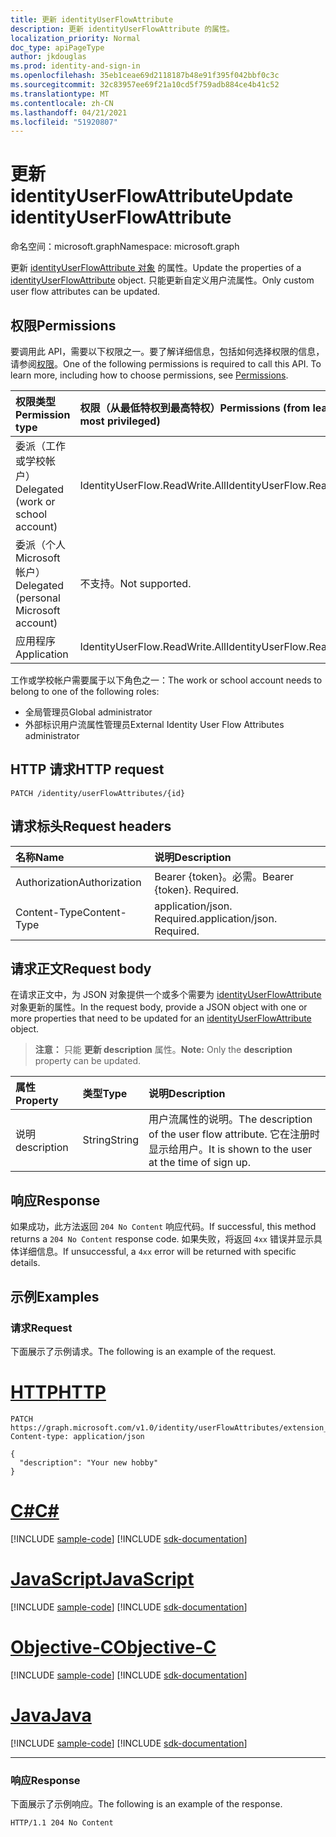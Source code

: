```yaml
---
title: 更新 identityUserFlowAttribute
description: 更新 identityUserFlowAttribute 的属性。
localization_priority: Normal
doc_type: apiPageType
author: jkdouglas
ms.prod: identity-and-sign-in
ms.openlocfilehash: 35eb1ceae69d2118187b48e91f395f042bbf0c3c
ms.sourcegitcommit: 32c83957ee69f21a10cd5f759adb884ce4b41c52
ms.translationtype: MT
ms.contentlocale: zh-CN
ms.lasthandoff: 04/21/2021
ms.locfileid: "51920807"
---
```

# <a name="update-identityuserflowattribute"></a><span data-ttu-id="ceb70-103">更新 identityUserFlowAttribute</span><span class="sxs-lookup"><span data-stu-id="ceb70-103">Update identityUserFlowAttribute</span></span>

<span data-ttu-id="ceb70-104">命名空间：microsoft.graph</span><span class="sxs-lookup"><span data-stu-id="ceb70-104">Namespace: microsoft.graph</span></span>

<span data-ttu-id="ceb70-105">更新 [identityUserFlowAttribute 对象](../resources/identityuserflowattribute.md) 的属性。</span><span class="sxs-lookup"><span data-stu-id="ceb70-105">Update the properties of a [identityUserFlowAttribute](../resources/identityuserflowattribute.md) object.</span></span> <span data-ttu-id="ceb70-106">只能更新自定义用户流属性。</span><span class="sxs-lookup"><span data-stu-id="ceb70-106">Only custom user flow attributes can be updated.</span></span>

## <a name="permissions"></a><span data-ttu-id="ceb70-107">权限</span><span class="sxs-lookup"><span data-stu-id="ceb70-107">Permissions</span></span>

<span data-ttu-id="ceb70-p102">要调用此 API，需要以下权限之一。要了解详细信息，包括如何选择权限的信息，请参阅[权限](/graph/permissions-reference)。</span><span class="sxs-lookup"><span data-stu-id="ceb70-p102">One of the following permissions is required to call this API. To learn more, including how to choose permissions, see [Permissions](/graph/permissions-reference).</span></span>

|<span data-ttu-id="ceb70-110">权限类型</span><span class="sxs-lookup"><span data-stu-id="ceb70-110">Permission type</span></span>      | <span data-ttu-id="ceb70-111">权限（从最低特权到最高特权）</span><span class="sxs-lookup"><span data-stu-id="ceb70-111">Permissions (from least to most privileged)</span></span>              |
|:--------------------|:---------------------------------------------------------|
|<span data-ttu-id="ceb70-112">委派（工作或学校帐户）</span><span class="sxs-lookup"><span data-stu-id="ceb70-112">Delegated (work or school account)</span></span>|<span data-ttu-id="ceb70-113">IdentityUserFlow.ReadWrite.All</span><span class="sxs-lookup"><span data-stu-id="ceb70-113">IdentityUserFlow.ReadWrite.All</span></span>|
|<span data-ttu-id="ceb70-114">委派（个人 Microsoft 帐户）</span><span class="sxs-lookup"><span data-stu-id="ceb70-114">Delegated (personal Microsoft account)</span></span>| <span data-ttu-id="ceb70-115">不支持。</span><span class="sxs-lookup"><span data-stu-id="ceb70-115">Not supported.</span></span>|
|<span data-ttu-id="ceb70-116">应用程序</span><span class="sxs-lookup"><span data-stu-id="ceb70-116">Application</span></span>| <span data-ttu-id="ceb70-117">IdentityUserFlow.ReadWrite.All</span><span class="sxs-lookup"><span data-stu-id="ceb70-117">IdentityUserFlow.ReadWrite.All</span></span>|

<span data-ttu-id="ceb70-118">工作或学校帐户需要属于以下角色之一：</span><span class="sxs-lookup"><span data-stu-id="ceb70-118">The work or school account needs to belong to one of the following roles:</span></span>

* <span data-ttu-id="ceb70-119">全局管理员</span><span class="sxs-lookup"><span data-stu-id="ceb70-119">Global administrator</span></span>
* <span data-ttu-id="ceb70-120">外部标识用户流属性管理员</span><span class="sxs-lookup"><span data-stu-id="ceb70-120">External Identity User Flow Attributes administrator</span></span>

## <a name="http-request"></a><span data-ttu-id="ceb70-121">HTTP 请求</span><span class="sxs-lookup"><span data-stu-id="ceb70-121">HTTP request</span></span>

<!-- { "blockType": "ignored" } -->

```http
PATCH /identity/userFlowAttributes/{id}
```

## <a name="request-headers"></a><span data-ttu-id="ceb70-122">请求标头</span><span class="sxs-lookup"><span data-stu-id="ceb70-122">Request headers</span></span>

|<span data-ttu-id="ceb70-123">名称</span><span class="sxs-lookup"><span data-stu-id="ceb70-123">Name</span></span>|<span data-ttu-id="ceb70-124">说明</span><span class="sxs-lookup"><span data-stu-id="ceb70-124">Description</span></span>|
|:---------------|:----------|
|<span data-ttu-id="ceb70-125">Authorization</span><span class="sxs-lookup"><span data-stu-id="ceb70-125">Authorization</span></span>|<span data-ttu-id="ceb70-p103">Bearer {token}。必需。</span><span class="sxs-lookup"><span data-stu-id="ceb70-p103">Bearer {token}. Required.</span></span>|
|<span data-ttu-id="ceb70-128">Content-Type</span><span class="sxs-lookup"><span data-stu-id="ceb70-128">Content-Type</span></span>|<span data-ttu-id="ceb70-p104">application/json. Required.</span><span class="sxs-lookup"><span data-stu-id="ceb70-p104">application/json. Required.</span></span>|

## <a name="request-body"></a><span data-ttu-id="ceb70-131">请求正文</span><span class="sxs-lookup"><span data-stu-id="ceb70-131">Request body</span></span>

<span data-ttu-id="ceb70-132">在请求正文中，为 JSON 对象提供一个或多个需要为 [identityUserFlowAttribute](../resources/identityuserflowattribute.md) 对象更新的属性。</span><span class="sxs-lookup"><span data-stu-id="ceb70-132">In the request body, provide a JSON object with one or more properties that need to be updated for an [identityUserFlowAttribute](../resources/identityuserflowattribute.md) object.</span></span>

><span data-ttu-id="ceb70-133">**注意：** 只能 **更新 description** 属性。</span><span class="sxs-lookup"><span data-stu-id="ceb70-133">**Note:** Only the **description** property can be updated.</span></span>

|<span data-ttu-id="ceb70-134">属性</span><span class="sxs-lookup"><span data-stu-id="ceb70-134">Property</span></span>|<span data-ttu-id="ceb70-135">类型</span><span class="sxs-lookup"><span data-stu-id="ceb70-135">Type</span></span>|<span data-ttu-id="ceb70-136">说明</span><span class="sxs-lookup"><span data-stu-id="ceb70-136">Description</span></span>|
|:---------------|:--------|:----------|
|<span data-ttu-id="ceb70-137">说明</span><span class="sxs-lookup"><span data-stu-id="ceb70-137">description</span></span>|<span data-ttu-id="ceb70-138">String</span><span class="sxs-lookup"><span data-stu-id="ceb70-138">String</span></span>|<span data-ttu-id="ceb70-139">用户流属性的说明。</span><span class="sxs-lookup"><span data-stu-id="ceb70-139">The description of the user flow attribute.</span></span> <span data-ttu-id="ceb70-140">它在注册时显示给用户。</span><span class="sxs-lookup"><span data-stu-id="ceb70-140">It is shown to the user at the time of sign up.</span></span>|

## <a name="response"></a><span data-ttu-id="ceb70-141">响应</span><span class="sxs-lookup"><span data-stu-id="ceb70-141">Response</span></span>

<span data-ttu-id="ceb70-142">如果成功，此方法返回 `204 No Content` 响应代码。</span><span class="sxs-lookup"><span data-stu-id="ceb70-142">If successful, this method returns a `204 No Content` response code.</span></span> <span data-ttu-id="ceb70-143">如果失败，将返回 `4xx` 错误并显示具体详细信息。</span><span class="sxs-lookup"><span data-stu-id="ceb70-143">If unsuccessful, a `4xx` error will be returned with specific details.</span></span>

## <a name="examples"></a><span data-ttu-id="ceb70-144">示例</span><span class="sxs-lookup"><span data-stu-id="ceb70-144">Examples</span></span>

### <a name="request"></a><span data-ttu-id="ceb70-145">请求</span><span class="sxs-lookup"><span data-stu-id="ceb70-145">Request</span></span>

<span data-ttu-id="ceb70-146">下面展示了示例请求。</span><span class="sxs-lookup"><span data-stu-id="ceb70-146">The following is an example of the request.</span></span>


# <a name="http"></a>[<span data-ttu-id="ceb70-147">HTTP</span><span class="sxs-lookup"><span data-stu-id="ceb70-147">HTTP</span></span>](#tab/http)
<!-- {
  "blockType": "request",
  "name": "update_userFlowAttributes"
}
-->

``` http
PATCH https://graph.microsoft.com/v1.0/identity/userFlowAttributes/extension_d09380e2b4c642b9a203fb816a04a7ad_Hobby
Content-type: application/json

{
  "description": "Your new hobby"
}
```
# <a name="c"></a>[<span data-ttu-id="ceb70-148">C#</span><span class="sxs-lookup"><span data-stu-id="ceb70-148">C#</span></span>](#tab/csharp)
[!INCLUDE [sample-code](../includes/snippets/csharp/update-userflowattributes-csharp-snippets.md)]
[!INCLUDE [sdk-documentation](../includes/snippets/snippets-sdk-documentation-link.md)]

# <a name="javascript"></a>[<span data-ttu-id="ceb70-149">JavaScript</span><span class="sxs-lookup"><span data-stu-id="ceb70-149">JavaScript</span></span>](#tab/javascript)
[!INCLUDE [sample-code](../includes/snippets/javascript/update-userflowattributes-javascript-snippets.md)]
[!INCLUDE [sdk-documentation](../includes/snippets/snippets-sdk-documentation-link.md)]

# <a name="objective-c"></a>[<span data-ttu-id="ceb70-150">Objective-C</span><span class="sxs-lookup"><span data-stu-id="ceb70-150">Objective-C</span></span>](#tab/objc)
[!INCLUDE [sample-code](../includes/snippets/objc/update-userflowattributes-objc-snippets.md)]
[!INCLUDE [sdk-documentation](../includes/snippets/snippets-sdk-documentation-link.md)]

# <a name="java"></a>[<span data-ttu-id="ceb70-151">Java</span><span class="sxs-lookup"><span data-stu-id="ceb70-151">Java</span></span>](#tab/java)
[!INCLUDE [sample-code](../includes/snippets/java/update-userflowattributes-java-snippets.md)]
[!INCLUDE [sdk-documentation](../includes/snippets/snippets-sdk-documentation-link.md)]

---


### <a name="response"></a><span data-ttu-id="ceb70-152">响应</span><span class="sxs-lookup"><span data-stu-id="ceb70-152">Response</span></span>

<span data-ttu-id="ceb70-153">下面展示了示例响应。</span><span class="sxs-lookup"><span data-stu-id="ceb70-153">The following is an example of the response.</span></span>

<!-- {
  "blockType": "response",
  "truncated": true
} -->

```http
HTTP/1.1 204 No Content
```
